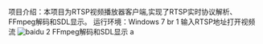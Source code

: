 项目介绍：本项目为RTSP视频播放器客户端,实现了RTSP实时协议解析、FFmpeg解码和SDL显示。
运行环境：Windows 7 br
1 输入RTSP地址打开视频流
![baidu](http://www.baidu.com/img/bdlogo.gif "百度logo")
2 FFmpeg解码和SDL显示
a
  
